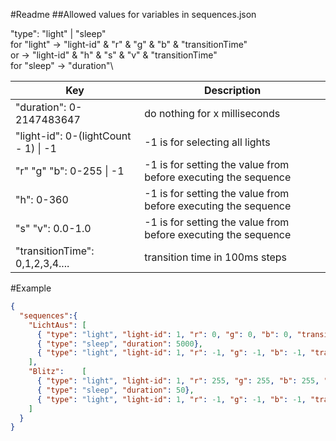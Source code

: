 #Readme
##Allowed values for variables in sequences.json

"type": "light" | "sleep"\
	for "light" -> "light-id" & "r" & "g" & "b" & "transitionTime"\
			or  -> "light-id" & "h" & "s" & "v" & "transitionTime"\
	for "sleep" -> "duration"\
	
| Key                                       | Description                                                          |
|-------------------------------------------|----------------------------------------------------------------------|
| "duration": 0-2147483647			        | do nothing for x milliseconds                                        |
| "light-id": 0-(lightCount - 1) &#124; -1  | -1 is for selecting all lights                                       | 
| "r" "g" "b": 0-255 &#124; -1              | -1 is for setting the value from before executing the sequence       |
| "h": 0-360						        | -1 is for setting the value from before executing the sequence       |
| "s" "v": 0.0-1.0					        | -1 is for setting the value from before executing the sequence       |
| "transitionTime": 0,1,2,3,4....           | transition time in 100ms steps                                       |

#Example
```json
{
  "sequences":{
    "LichtAus": [
      { "type": "light", "light-id": 1, "r": 0, "g": 0, "b": 0, "transitionTime": 0},
      { "type": "sleep", "duration": 5000},
      { "type": "light", "light-id": 1, "r": -1, "g": -1, "b": -1, "transitionTime": 500}
    ],
    "Blitz":	[
      { "type": "light", "light-id": 1, "r": 255, "g": 255, "b": 255, "transitionTime": 0},
      { "type": "sleep", "duration": 50},
      { "type": "light", "light-id": 1, "r": -1, "g": -1, "b": -1, "transitionTime": 0}
    ]
  }
}
```